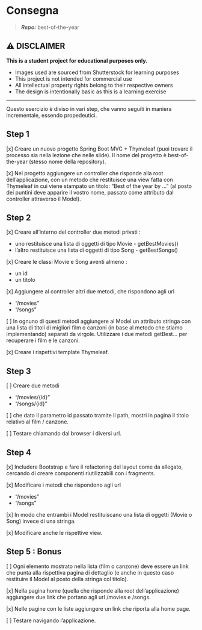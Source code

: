 # Consegna

> ***Repo:*** best-of-the-year

## ⚠️ DISCLAIMER

**This is a student project for educational purposes only.**

- Images used are sourced from Shutterstock for learning purposes
- This project is not intended for commercial use
- All intellectual property rights belong to their respective owners
- The design is intentionally basic as this is a learning exercise

---

Questo esercizio è diviso in vari step, che vanno seguiti in maniera incrementale, essendo propedeutici.

## Step 1

[x] Creare un nuovo progetto Spring Boot MVC + Thymeleaf (puoi trovare il processo sia nella lezione che nelle slide). Il nome del progetto è best-of-the-year (stesso nome della repository).

[x] Nel progetto aggiungere un controller che risponde alla root dell’applicazione, con un metodo che restituisce una view fatta con Thymeleaf in cui viene stampato un titolo: “Best of the year by …” (al posto dei puntini deve apparire il vostro nome, passato come attributo dal controller attraverso il Model).

## Step 2

[x] Creare all’interno del controller due metodi privati :

- uno restituisce una lista di oggetti di tipo Movie - getBestMovies()
- l’altro restituisce una lista di oggetti di tipo Song - getBestSongs()

[x] Creare le classi Movie e Song aventi almeno :

- un id
- un titolo

[x] Aggiungere al controller altri due metodi, che rispondono agli url

- “/movies”
- “/songs”

[ ] In ognuno di questi metodi aggiungere al Model un attributo stringa con una lista di titoli di migliori film o canzoni (in base al metodo che stiamo implementando) separati da virgole. Utilizzare i due metodi getBest… per recuperare i film e le canzoni.

[x] Creare i rispettivi template Thymeleaf.

## Step 3

[ ] Creare due metodi

- “/movies/{id}”
- “/songs/{id}”

[ ] che dato il parametro id passato tramite il path, mostri in pagina il titolo relativo al film / canzone.

[ ] Testare chiamando dal browser i diversi url.

## Step 4

[x] Includere Bootstrap e fare il refactoring del layout come da allegato, cercando di creare componenti riutilizzabili con i fragments.

[x] Modificare i metodi che rispondono agli url

- “/movies”
- “/songs”

[x] In modo che entrambi i Model restituiscano una lista di oggetti (Movie o Song) invece di una stringa.

[x] Modificare anche le rispettive view.

## Step 5 : Bonus

[ ] Ogni elemento mostrato nella lista (film o canzone) deve essere un link che punta alla rispettiva pagina di dettaglio (e anche in questo caso restituire il Model al posto della stringa col titolo).

[x] Nella pagina home (quella che risponde alla root dell’applicazione) aggiungere due link che portano agli url /movies e /songs.

[x] Nelle pagine con le liste aggiungere un link che riporta alla home page.

[ ] Testare navigando l’applicazione.
